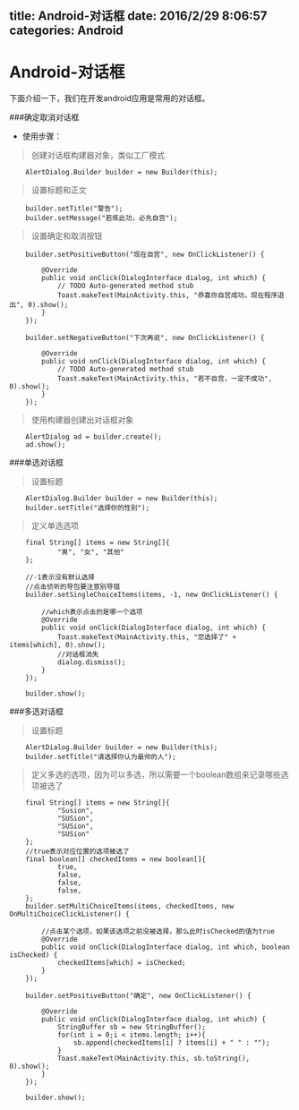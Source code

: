 title: Android-对话框
date: 2016/2/29 8:06:57  
categories: Android
---

# Android-对话框 #

下面介绍一下，我们在开发android应用是常用的对话框。

###确定取消对话框

- 使用步骤：
> 创建对话框构建器对象，类似工厂模式

		AlertDialog.Builder builder = new Builder(this);

> 设置标题和正文

    	builder.setTitle("警告");
    	builder.setMessage("若练此功，必先自宫");
> 设置确定和取消按钮

    	builder.setPositiveButton("现在自宫", new OnClickListener() {
			
			@Override
			public void onClick(DialogInterface dialog, int which) {
				// TODO Auto-generated method stub
				Toast.makeText(MainActivity.this, "恭喜你自宫成功，现在程序退出", 0).show();
			}
		});
    	
    	builder.setNegativeButton("下次再说", new OnClickListener() {
			
			@Override
			public void onClick(DialogInterface dialog, int which) {
				// TODO Auto-generated method stub
				Toast.makeText(MainActivity.this, "若不自宫，一定不成功", 0).show();
			}
		});

> 使用构建器创建出对话框对象

    	AlertDialog ad = builder.create();
    	ad.show();


###单选对话框
> 设置标题

		AlertDialog.Builder builder = new Builder(this);
    	builder.setTitle("选择你的性别");
>定义单选选项

    	final String[] items = new String[]{
    			"男", "女", "其他"
    	};

		//-1表示没有默认选择
		//点击侦听的导包要注意别导错
    	builder.setSingleChoiceItems(items, -1, new OnClickListener() {
			
			//which表示点击的是哪一个选项
			@Override
			public void onClick(DialogInterface dialog, int which) {
				Toast.makeText(MainActivity.this, "您选择了" + items[which], 0).show();
				//对话框消失
				dialog.dismiss();
			}
    	});
    	
    	builder.show();

###多选对话框
>设置标题

		AlertDialog.Builder builder = new Builder(this);
    	builder.setTitle("请选择你认为最帅的人");
>定义多选的选项，因为可以多选，所以需要一个boolean数组来记录哪些选项被选了

    	final String[] items = new String[]{
    			"Susion",
    			"SUSion",
    			"SUSion",
    			"SUSion"
    	};
		//true表示对应位置的选项被选了
    	final boolean[] checkedItems = new boolean[]{
    			true,
    			false,
    			false,
    			false,
    	};
    	builder.setMultiChoiceItems(items, checkedItems, new OnMultiChoiceClickListener() {

			//点击某个选项，如果该选项之前没被选择，那么此时isChecked的值为true
			@Override
			public void onClick(DialogInterface dialog, int which, boolean isChecked) {
				checkedItems[which] = isChecked;
			}
		});
    	
    	builder.setPositiveButton("确定", new OnClickListener() {
			
			@Override
			public void onClick(DialogInterface dialog, int which) {
				StringBuffer sb = new StringBuffer();
				for(int i = 0;i < items.length; i++){
					sb.append(checkedItems[i] ? items[i] + " " : "");
				}
				Toast.makeText(MainActivity.this, sb.toString(), 0).show();
			}
		});

    	builder.show();
